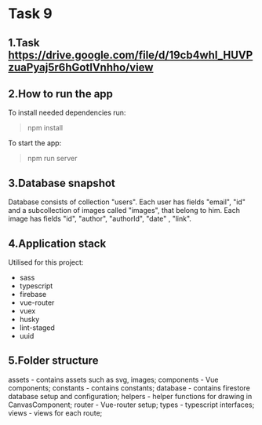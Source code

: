 # Task 9
## 1.Task https://drive.google.com/file/d/19cb4whI_HUVPzuaPyaj5r6hGotIVnhho/view
## 2.How to run the app
To install needed dependencies run:
> npm install

To start the app:
> npm run server 
## 3.Database snapshot
Database consists of collection "users". Each user has fields "email", "id" and a subcollection of images called "images", that belong to him. Each image has fields "id", "author", "authorId", "date" , "link". 

## 4.Application stack
Utilised for this project:
- sass
- typescript
- firebase
- vue-router
- vuex
- husky
- lint-staged
- uuid
## 5.Folder structure
assets - contains assets such as svg, images;
components - Vue components;
constants - contains constants;
database - contains firestore database setup and configuration;
helpers - helper functions for drawing in CanvasComponent;
router - Vue-router setup;
types - typescript interfaces;
views - views for each route;